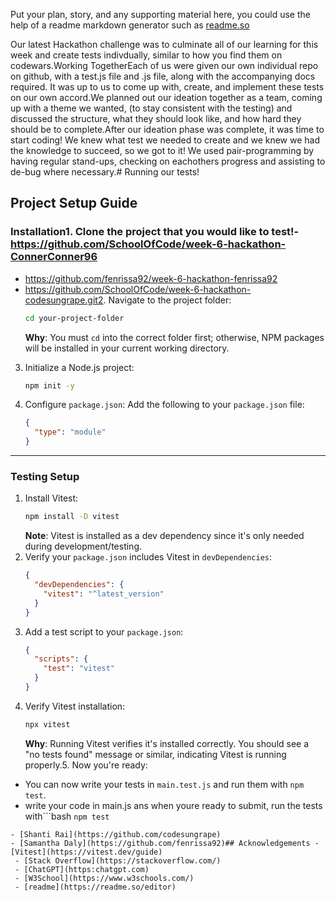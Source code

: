 Put your plan, story, and any supporting material here, you could use the help of a readme markdown generator such as [readme.so](https://readme.so/)

Our latest Hackathon challenge was to culminate all of our learning for this week and create tests indivdually, similar to how you find them on codewars.Working TogetherEach of us were given our own individual repo on github, with a test.js file and .js file, along with the accompanying docs required. It was up to us to come up with, create, and implement these tests on our own accord.We planned out our ideation together as a team, coming up with a theme we wanted, (to stay consistent with the testing) and discussed the structure, what they should look like, and how hard they should be to complete.After our ideation phase was complete, it was time to start coding! We knew what test we needed to create and we knew we had the knowledge to succeed, so we got to it! We used pair-programming by having regular stand-ups, checking on eachothers progress and assisting to de-bug where necessary.# Running our tests!
## Project Setup Guide
### Installation1. Clone the project that you would like to test!-  https://github.com/SchoolOfCode/week-6-hackathon-ConnerConner96
-  https://github.com/fenrissa92/week-6-hackathon-fenrissa92
-  https://github.com/SchoolOfCode/week-6-hackathon-codesungrape.git2. Navigate to the project folder:
   ```bash
   cd your-project-folder
   ```
   **Why**: You must `cd` into the correct folder first; otherwise, NPM packages will be installed in your current working directory.
3. Initialize a Node.js project:
   ```bash
   npm init -y
   ```
4. Configure `package.json`: Add the following to your `package.json` file:
   ```json
   {
     "type": "module"
   }
   ```
---
### Testing Setup
1. Install Vitest:
   ```bash
   npm install -D vitest
   ```
   **Note**: Vitest is installed as a dev dependency since it's only needed during development/testing.
2. Verify your `package.json` includes Vitest in `devDependencies`:
   ```json
   {
     "devDependencies": {
       "vitest": "^latest_version"
     }
   }
   ```
3. Add a test script to your `package.json`:
   ```json
   {
     "scripts": {
       "test": "vitest"
     }
   }
   ```
4. Verify Vitest installation:
   ```bash
   npx vitest
   ```
   **Why**: Running Vitest verifies it's installed correctly. You should see a "no tests found" message or similar, indicating Vitest is running properly.5. Now you're ready:
- You can now write your tests in `main.test.js` and run them with `npm test`.
- write your code in main.js ans when youre ready to submit, run the tests with```bash
`npm test`
```Check your results! Did you pass? if so, try to think of a way to refactor the code and see if you can pass again!Did you fail? if so, why? read through the error messages and check what needs to be corrected!## Lessons Learned Throughout The Project## Authors- [Conner Adamsons](https://github.com/ConnerConner96)
- [Shanti Rai](https://github.com/codesungrape)
- [Samantha Daly](https://github.com/fenrissa92)## Acknowledgements - [Vitest](https://vitest.dev/guide)
 - [Stack Overflow](https://stackoverflow.com/)
 - [ChatGPT](https:chatgpt.com)
 - [W3School](https://www.w3schools.com/)
 - [readme](https://readme.so/editor)